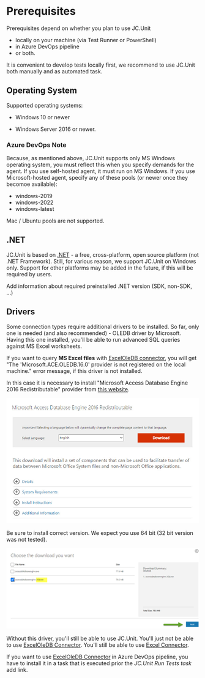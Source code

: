 # Prerequisites

Prerequisites depend on whether you plan to use JC.Unit 

* locally on your machine (via Test Runner or PowerShell)
* in Azure DevOps pipeline
* or both.

It is convenient to develop tests locally first, we recommend to use JC.Unit both manually and as automated task.

## Operating System

Supported operating systems:

* Windows 10 or newer

* Windows Server 2016 or newer.

### Azure DevOps Note

Because, as mentioned above, JC.Unit supports only MS Windows operating system, you must reflect this when you specify demands for the agent. If you use self-hosted agent, it must run on MS Windows. If you use Microsoft-hosted agent, specify any of these pools (or newer once they becomoe available):

* windows-2019
* windows-2022
* windows-latest

Mac / Ubuntu pools are not supported.

## .NET

JC.Unit is based on [.NET](https://dotnet.microsoft.com/en-us/) - a free, cross-platform, open source platform (not .NET Framework). Still, for various reason, we support JC.Unit on Windows only. Support for other platforms may be added in the future, if this will be required by users.

<span class="todo">Add information about required preinstalled .NET version (SDK, non-SDK, ...)</span>


## Drivers

Some connection types require additional drivers to be installed. So far, only one is needed (and also recommended) - OLEDB driver by Microsoft. Having this one installed, you'll be able to run advanced SQL queries against MS Excel worksheets.

If you want to query **MS Excel files** with [ExcelOleDB connector](/JC.Unit/reference/connectors/excel-oledb), you will get "The 'Microsoft.ACE.OLEDB.16.0\' provider is not registered on the local machine." error message, if this driver is not installed.

In this case it is necessary to install "Microsoft Access Database Engine 2016 Redistributable" provider from [this website](https://www.microsoft.com/en-us/download/details.aspx?id=54920).

![Microsoft.ACE.OLEDB.16.0](/Images/media/access-oledb.jpg)

Be sure to install correct version. We expect you use 64 bit (32 bit version was not tested).

![Microsoft.ACE.OLEDB.16.0](/Images/media/accessdatabaseengine_x64.jpg)

Without this driver, you'll still be able to use JC.Unit. You'll just not be able to use [ExcelOleDB Connector](/JC.Unit/reference/connectors/excel-oledb). You'll still be able to use [Excel Connector](/JC.Unit/reference/connectors/excel).

If you want to use [ExcelOleDB Connector](/JC.Unit/reference/connectors/excel-oledb) in Azure DevOps pipeline, you have to install it in a task that is executed prior the *JC.Unit Run Tests task* <span class="todo">add link</span>.